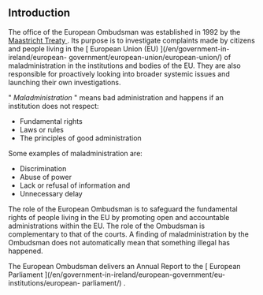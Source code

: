 ##  Introduction

The office of the European Ombudsman was established in 1992 by the [
Maastricht Treaty ](https://europa.eu/european-union/law/treaties_en) . Its
purpose is to investigate complaints made by citizens and people living in the
[ European Union (EU) ](/en/government-in-ireland/european-
government/european-union/european-union/) of maladministration in the
institutions and bodies of the EU. They are also responsible for proactively
looking into broader systemic issues and launching their own investigations.

" _Maladministration_ " means bad administration and happens if an institution
does not respect:

  * Fundamental rights 
  * Laws or rules 
  * The principles of good administration 

Some examples of maladministration are:

  * Discrimination 
  * Abuse of power 
  * Lack or refusal of information and 
  * Unnecessary delay 

The role of the European Ombudsman is to safeguard the fundamental rights of
people living in the EU by promoting open and accountable administrations
within the EU. The role of the Ombudsman is complementary to that of the
courts. A finding of maladministration by the Ombudsman does not automatically
mean that something illegal has happened.

The European Ombudsman delivers an Annual Report to the [ European Parliament
](/en/government-in-ireland/european-government/eu-institutions/european-
parliament/) .
